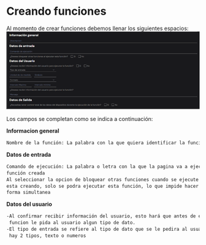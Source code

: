 # Creando funciones 
Al momento de crear funciones debemos llenar los siguientes espacios:
![alt text](image-6.png)

Los campos se completan como se indica a continuación:

**Informacion general**
```bash 
Nombre de la función: La palabra con la que quiera identificar la función creada
```
**Datos de entrada**
```bash
Comando de ejecución: La palabra o letra con la que la pagina va a ejecutar la 
función creada
Al seleccionar la opcion de bloquear otras funciones cuando se ejecute la que 
esta creando, solo se podra ejecutar esta función, lo que impide hacer tareas de 
forma simultanea
```
**Datos del usuario**
```bash
-Al confirmar recibir información del usuario, esto hará que antes de ejecutar la
 funcion le pida al usuario algun tipo de dato.
-El tipo de entrada se refiere al tipo de dato que se le pedira al usuario, solo
 hay 2 tipos, texto o numeros

```
